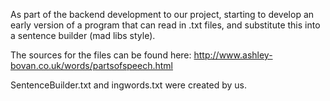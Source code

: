 As part of the backend development to our project, starting to develop an 
early version of a program that can read in .txt files, and substitute this 
into a sentence builder (mad libs style).

The sources for the files can be found here:
http://www.ashley-bovan.co.uk/words/partsofspeech.html

SentenceBuilder.txt and ingwords.txt were created by us. 
